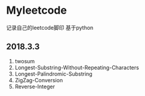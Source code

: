 # Myleetcode

记录自己的leetcode脚印 基于python

## 2018.3.3

1. twosum
2. Longest-Substring-Without-Repeating-Characters
3. Longest-Palindromic-Substring
4. ZigZag-Conversion
5. Reverse-Integer 
